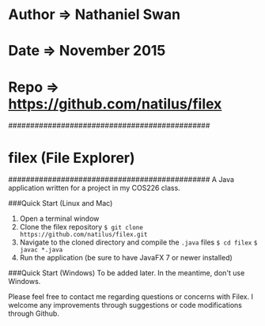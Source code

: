 # Author => Nathaniel Swan
# Date   => November 2015
# Repo   => https://github.com/natilus/filex


##############################################
# filex (File Explorer)
##############################################
A Java application written for a project in my COS226 class.

###Quick Start (Linux and Mac)
1) Open a terminal window
2) Clone the filex repository
  `$ git clone https://github.com/natilus/filex.git`
3) Navigate to the cloned directory and compile the `.java` files
  `$ cd filex`
  `$ javac *.java`
4) Run the application (be sure to have JavaFX 7 or newer installed)

###Quick Start (Windows)
To be added later. In the meantime, don't use Windows.

Please feel free to contact me regarding questions or concerns with Filex. I welcome any improvements through suggestions or code modifications through Github.


